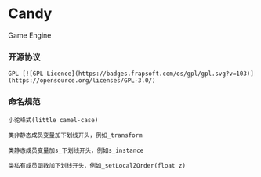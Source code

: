# Candy

Game Engine

### 开源协议

    GPL [![GPL Licence](https://badges.frapsoft.com/os/gpl/gpl.svg?v=103)](https://opensource.org/licenses/GPL-3.0/)  

### 命名规范

    小驼峰式(little camel-case)

    类非静态成员变量加下划线开头，例如_transform

    类静态成员变量加s_下划线开头，例如s_instance

    类私有成员函数加下划线开头，例如_setLocalZOrder(float z)
